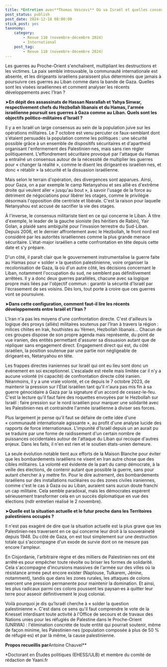 ```yaml
---
title: *Entretien avec**Thomas Vescovi** Où va Israël et quelles conséquences pour les peuples de la région ?
post_status: publish
post_date: 2024-12-18 08:00:00
stick_post: yes
taxonomy:
    category:
        - Revue 110 (novembre-décembre 2024)
        - International
    post_tag:
        - Revue 110 (novembre-décembre 2024)
---
```


Les guerres au Proche-Orient s'enchaînent, multipliant les destructions et les victimes. La paix semble introuvable, la communauté internationale est absente, et les dirigeants israéliens paraissent plus déterminés que jamais à poursuivre ces guerres au Liban comme dans la bande de Gaza. Quelles sont les visées israéliennes et comment analyser les récents développements avec l'Iran ?

➤**En dépit des assassinats de Hassan Nasrallah et Yahya Sinwar, respectivement chefs du Hezbollah libanais et du Hamas, l'armée israélienne poursuit ses guerres à Gaza comme au Liban. Quels sont les objectifs politico-militaires d'Israël ?**

Il y a en Israël un large consensus au sein de la population juive sur les opérations militaires. Le 7 octobre est venu percuter ce faux-semblant dont s'étaient persuadés la population comme les politiques : une sécurité possible grâce à un ensemble de dispositifs sécuritaires et d'apartheid organisant l'enfermement des Palestinien·nes, mais sans rien régler politiquement. L'effondrement sécuritaire provoqué par l'attaque du Hamas a entraîné un consensus autour de la nécessité de multiplier les guerres pour « changer la réalité », comme le disent les dirigeant·es israélien·nes, et donc « rétablir » la sécurité et la dissuasion israélienne.

Mais selon le terrain d'opération, des divergences sont apparues. Ainsi, pour Gaza, on a par exemple le camp Netanyahou et ses allié·es d'extrême droite qui veulent aller « jusqu'au bout », à savoir l'usage de la force au détriment de négociations pour libérer les otages, comme le privilégie désormais l'opposition dite centriste et libérale. C'est la raison pour laquelle Netanyahou est accusé de sacrifier la vie des otages.

À l'inverse, le consensus militariste tient en ce qui concerne le Liban. À titre d'exemple, le leader de la gauche sioniste (les héritiers de Rabin), Yair Golan, a plaidé sans ambiguïté pour l'invasion terrestre du Sud-Liban. Depuis 2006, et le dernier affrontement avec le Hezbollah, le front nord est considéré par les autorités israéliennes comme la plus grande menace sécuritaire. L'état-major israélien a cette confrontation en tête depuis cette date et s'y prépare.

D'un côté, il paraît clair que le gouvernement instrumentalise la guerre faite au Hamas pour « solder » la question palestinienne, voire organiser la recolonisation de Gaza, là où d'un autre côté, les décisions concernant le Liban, notamment l'occupation du sud, ne semblent pas définitivement arrêtées. Il y a donc deux guerres parallèles, chacune avec sa logique propre mais liées par l'objectif commun : garantir la sécurité d'Israël par l'écrasement de ses voisins. Dès lors, tout porte à croire que ces guerres vont se poursuivre.

➤**Dans cette configuration, comment faut-il lire les récents développements entre Israël et l'Iran ?**

L'Iran n'a pas les moyens d'une confrontation directe. C'est d'ailleurs la logique des proxys (alliés) militaires soutenus par l'Iran à travers la région : milices chiites en Irak, houthistes au Yémen, Hezbollah libanais\... Chacun de ces groupes dispose de son propre agenda mais représente, du point de vue iranien, des entités permettant d'assurer sa dissuasion autant que de répliquer sans engagement direct. Engagement direct qui est, du côté israélien, la position soutenue par une partie non négligeable de dirigeant·es, Netanyahou en tête.

Les frappes directes iraniennes sur Israël qui ont eu lieu sont donc un événement en soi exceptionnel. L'escalade est réelle mais limitée car il n'y a aucune volonté (ni capacité) de confrontation directe côté iranien. Néanmoins, il y a une vraie volonté, et ce depuis le 7 octobre 2023, de maintenir la pression sur l'État israélien tant qu'il n'aura pas mis fin à sa guerre génocidaire à Gaza par la signature d'un accord de cessez-le-feu. C'est la lecture qu'il faut faire des roquettes envoyées par le Hezbollah sur Israël : faire pression sur le nord israélien pour marquer une solidarité avec les Palestinien·nes et contraindre l'armée israélienne à diviser ses forces.

Plus largement je pense qu'il faut se défaire de cette idée d'une « communauté internationale agissante », au profit d'une analyse lucide des rapports de force internationaux. L'impunité d'Israël depuis un an aurait pu se traduire par une forme de raidissement d'un certain nombre de puissances occidentales autour de l'attaque du Liban qui recoupe d'autres enjeux. Dans les faits, il n'en est rien et le soutien états-unien demeure.

La seule évolution notable tient aux efforts de la Maison Blanche pour éviter que les bombardements israéliens ne visent en Iran autre chose que des cibles militaires. La volonté est évidente de la part du camp démocrate, à la veille des élections, de contenir autant que possible la guerre, sans pour autant chercher à y mettre fin. Pour le dire autrement, des bombardements israéliens sur des installations nucléaires ou des zones civiles iraniennes, comme c'est le cas à Gaza ou au Liban, auraient sans aucun doute franchi un cap militaire. Cela semble paradoxal, mais les démocrates espèrent sérieusement transformer cela en un succès diplomatique en vue des élections (ndlr entretien réalisé le 2 novembre).

➤**Quelle est la situation actuelle et le futur proche dans les Territoires palestiniens occupés ?**

Il n'est pas exagéré de dire que la situation actuelle est la plus grave que les Palestinien·nes traversent en ce qui concerne leur droit à la souveraineté depuis 1948. Du côté de Gaza, on est tout simplement sur une destruction totale qui s'accompagne d'un exode de survie dont on ne mesure pas encore l'ampleur.

En Cisjordanie, l'arbitraire règne et des milliers de Palestinien·nes ont été arrêté·es pour empêcher toute révolte ou briser les formes de solidarité. Cela s'accompagne d'incursions massives de l'armée sur des villes où la résistance armée peut encore exister (Naplouse, Tulkarem, Jénine, notamment), tandis que dans les zones rurales, les attaques de colons exercent une pression permanente pour maintenir la domination. Et ainsi, les plus radicaux parmi ces colons poussent les paysan·es à quitter leur terre pour asseoir définitivement le joug colonial.

Voilà pourquoi je dis qu'Israël cherche à « solder la question palestinienne ». C'est dans ce sens qu'il faut comprendre le vote de la Knesset interdisant toute activité à l'Office de secours et de travaux des Nations unies pour les réfugiés de Palestine dans le Proche-Orient (UNRWA) : l'élimination concrète de toute entité qui pourrait soutenir, même de façon minime, les Palestinien·nes (population composée à plus de 50 % de réfugié·es) et par là même, la cause palestinienne.

**Propos recueillis par**Antoine Chauvel**

\*Doctorant en Études politiques (EHESS/ULB) et membre du comité de rédaction de Yaani.fr
